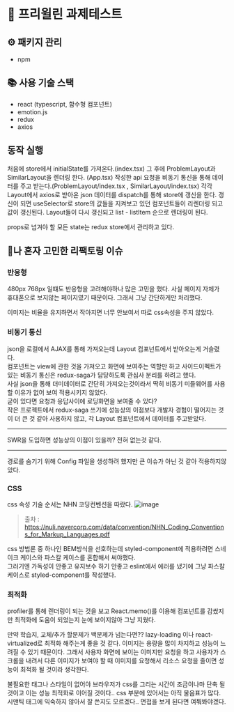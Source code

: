 # 🧾 프리윌린 과제테스트

## ⚙ 패키지 관리
- npm
## 📚 사용 기술 스택
- react (typescript, 함수형 컴포넌트)
- emotion.js
- redux
- axios

## 동작 실행
처음에 store에서 initialState를 가져온다.(index.tsx) 
그 후에 ProblemLayout과 SimilarLayout을 렌더링 한다. (App.tsx)
작성한 api 요청을 비동기 통신을 통해 데이터를 주고 받는다.(ProblemLayout/index.tsx , SimilarLayout/index.tsx)
각각 Layout에서 axios로 받아온 json 데이터를 dispatch를 통해 store에 갱신을 한다.
갱신이 되면 useSelector로 store의 값들을 지켜보고 있던 컴포넌트들이 리렌더링 되고 값이 갱신된다. 
Layout들이 다시 갱신되고 list - listItem 순으로 렌더링이 된다.

props로 넘겨야 할 모든 state는 redux store에서 관리하고 있다.

## 💭나 혼자 고민한 리팩토링 이슈

### 반응형

480px 768px 일떄도 반응형을 고려해야하나 많은 고민을 했다.
사실 페이지 자체가 휴대폰으로 보지않는 페이지였기 때문이다.
그래서 그냥 간단하게만 처리했다.

이미지는 비율을 유지하면서 작아지면 너무 안보여서 따로 css속성을 주지 않았다. 

### 비동기 통신

json을 로컬에서 AJAX를 통해 가져오는데 Layout 컴포넌트에서 받아오는게 거슬렸다.    
컴포넌트는 view에 관한 것을 가져오고 화면에 보여주는 역할만 하고 사이드이펙트가 있는 비동기 통신은 redux-saga가 담당하도록 관심사 분리를 하려고 했다.   
사실 json을 통해 더미데이터로 간단히 가져오는것이라서 딱히 비동기 미들웨어를 사용할 이유가 없어 보여 적용시키지 않았다.    
굳이 있다면 요청과 응답사이에 로딩화면을 보여줄 수 있다?    
작은 프로젝트에서 redux-saga 쓰기에 성능상의 이점보다 개발자 경험이 떨어지는 것이 더 큰 것 같아 사용하지 않고, 각 Layout 컴포넌트에서 데이터를 주고받았다.
___
SWR을 도입하면 성능상의 이점이 있을까? 전혀 없는것 같다.
___
경로를 숨기기 위해 Config 파일을 생성하려 했지만 큰 이슈가 아닌 것 같아 적용하지않았다.

### CSS

css 속성 기술 순서는 NHN 코딩컨벤션을 따랐다.
![image](https://user-images.githubusercontent.com/43921054/119236369-fcafa480-bb71-11eb-8230-49201cc3741a.png)
> 출차 : https://nuli.navercorp.com/data/convention/NHN_Coding_Conventions_for_Markup_Languages.pdf

css 방법론 중 하나인 BEM방식을 선호하는데 styled-component에 적용하려면 스네이크 케이스와 파스칼 케이스를 혼합해서 써야했다.  
그러기엔 가독성이 안좋고 유지보수 하기 안좋고 eslint에서 에러를 냈기에 그냥 파스칼 케이스로 styled-component를 작성했다.

### 최적화

profiler를 통해 렌더링이 되는 것을 보고 React.memo()를 이용해 컴포넌트를 감쌌지만 최적화에 도움이 되었는지 눈에 보이지않아 그냥 지웠다.

만약 학습지, 교체/추가 할문제가 백문제가 넘는다면?? lazy-loading 이나 react-virtualized로 최적화 해주는게 좋을 것 같다.
이미지는 용량을 많이 차지하고 성능이 느려질 수 있기 때문이다. 그래서 사용자 화면에 보이는 이미지만 요청을 하고 사용자가 스크롤을 내려서 다른 이미지가 보여야 할 때 
이미지를 요청해서 리소스 요청을 줄이면 성능이 최적화 될 것이라 생각한다.

불필요한 태그나 스타일이 없어야 브라우저가 css를 그리는 시간이 조금이나마 단축 될 것이고 이는 성능 최적화로 이어질 것이다..
css 부분에 있어서는 아직 물음표가 많다. 시맨틱 태그에 익숙하지 않아서 잘 쓴지도 모르겠다.. 면접을 보게 된다면 여쭤봐야겠다.
